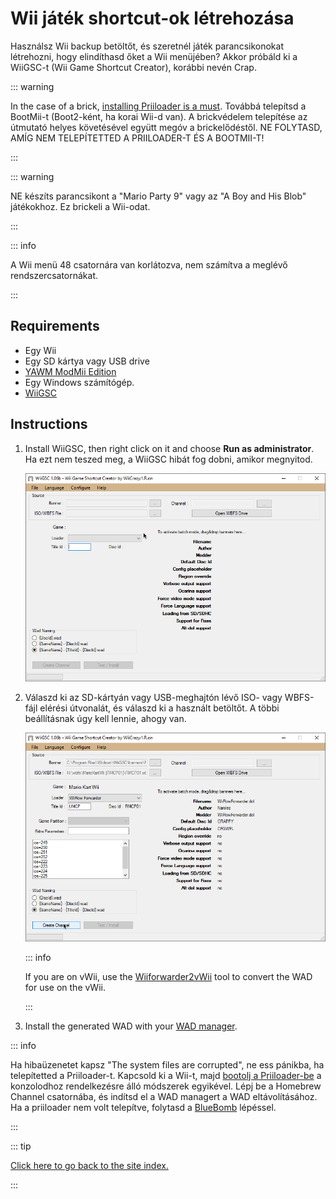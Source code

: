 # Wii játék shortcut-ok létrehozása

Használsz Wii backup betöltőt, és szeretnél játék parancsikonokat létrehozni, hogy elindíthasd őket a Wii menüjében? Akkor próbáld ki a WiiGSC-t (Wii Game Shortcut Creator), korábbi nevén Crap.

::: warning

In the case of a brick, [installing Priiloader is a must](/priiloader). Továbbá telepítsd a BootMii-t (Boot2-ként, ha korai Wii-d van). A brickvédelem telepítése az útmutató helyes követésével együtt megóv a brickelődéstől. NE FOLYTASD, AMÍG NEM TELEPÍTETTED A PRIILOADER-T ÉS A BOOTMII-T!

:::

::: warning

NE készíts parancsikont a "Mario Party 9" vagy az "A Boy and His Blob" játékokhoz. Ez brickeli a Wii-odat.

:::

::: info

A Wii menü 48 csatornára van korlátozva, nem számítva a meglévő rendszercsatornákat.

:::

## Requirements

- Egy Wii
- Egy SD kártya vagy USB drive
- [YAWM ModMii Edition](yawmme)
- Egy Windows számítógép.
- [WiiGSC](https://wiidatabase.de/downloads/pc-tools/wiigsc-ehemals-crap/)

## Instructions

1. Install WiiGSC, then right click on it and choose **Run as administrator**. Ha ezt nem teszed meg, a WiiGSC hibát fog dobni, amikor megnyitod.

   ![](/images/desktop-apps/wiigsc/wiigsc-home.png)

2. Válaszd ki az SD-kártyán vagy USB-meghajtón lévő ISO- vagy WBFS-fájl elérési útvonalát, és válaszd ki a használt betöltőt. A többi beállításnak úgy kell lennie, ahogy van.

   ![](/images/desktop-apps/wiigsc/wiigsc-selection.png)

   ::: info

   If you are on vWii, use the [Wiiforwarder2vWii](https://gbatemp.net/download/wiiforwarder2vwii-wii-forwarder-to-vwii-wii-u-forwarder-converter-beta-version.37254/) tool to convert the WAD for use on the vWii.

   :::

3. Install the generated WAD with your [WAD manager](yawmme).

::: info

Ha hibaüzenetet kapsz "The system files are corrupted", ne ess pánikba, ha telepítetted a Priiloader-t. Kapcsold ki a Wii-t, majd [bootolj a Priiloader-be](priiloader#section-iii---entering-priiloader) a konzolodhoz rendelkezésre álló módszerek egyikével. Lépj be a Homebrew Channel csatornába, és indítsd el a WAD managert a WAD eltávolításához. Ha a priiloader nem volt telepítve, folytasd a [BlueBomb](bluebomb) lépéssel.

:::

::: tip

[Click here to go back to the site index.](site-navigation)

:::
